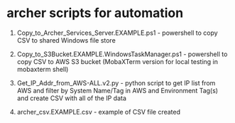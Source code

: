 # archer scripts for automation 

1. Copy_to_Archer_Services_Server.EXAMPLE.ps1 - powershell to copy CSV to shared Windows file store

2. Copy_to_S3Bucket.EXAMPLE.WindowsTaskManager.ps1 - powershell to copy CSV to AWS S3 bucket
    (MobaXTerm version for local testing in mobaxterm shell) 
    
3. Get_IP_Addr_from_AWS-ALL.v2.py - python script to get IP list from AWS and filter by System Name/Tag in AWS and Environment Tag(s) and create CSV with all of the IP data

4. archer_csv.EXAMPLE.csv - example of CSV file created 
